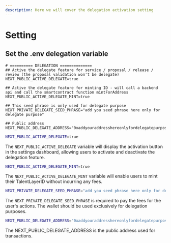 ```yaml
---
description: Here we will cover the delegation activation setting
---
```


# Setting

## Set the .env delegation variable

```shell
# ========== DELEGATION ==============
## Active the delegate feature for service / proposal / release / review (the proposal validation won't be delegate)
NEXT_PUBLIC_ACTIVE_DELEGATE=true

## Active the delegate feature for minting ID - will call a backend api and call the smartcontract function mintForAddress
NEXT_PUBLIC_ACTIVE_DELEGATE_MINT=true

## This seed phrase is only used for delegate purpose
NEXT_PRIVATE_DELEGATE_SEED_PHRASE="add you seed phrase here only for delegate purpose"

## Public address
NEXT_PUBLIC_DELEGATE_ADDRESS="0xaddyouraddresshereonlyfordelegatepurpose"
```



```sh
NEXT_PUBLIC_ACTIVE_DELEGATE=true
```

The `NEXT_PUBLIC_ACTIVE_DELEGATE` variable will display the activation button in the settings dashboard, allowing users to activate and deactivate the delegation feature.

```sh
NEXT_PUBLIC_ACTIVE_DELEGATE_MINT=true
```

The `NEXT_PUBLIC_ACTIVE_DELEGATE_MINT` variable will enable users to mint their TalentLayerID without incurring any fees.

```sh
NEXT_PRIVATE_DELEGATE_SEED_PHRASE="add you seed phrase here only for delegate purpose"
```

The `NEXT_PRIVATE_DELEGATE_SEED_PHRASE` is required to pay the fees for the user's actions. The wallet should be used exclusively for delegation purposes.

```sh
NEXT_PUBLIC_DELEGATE_ADDRESS="0xaddyouraddresshereonlyfordelegatepurpose"
```

The NEXT\_PUBLIC\_DELEGATE\_ADDRESS is the public address used for transactions.
